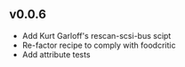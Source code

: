 ## v0.0.6

  * Add Kurt Garloff's rescan-scsi-bus scipt
  * Re-factor recipe to comply with foodcritic
  * Add attribute tests
